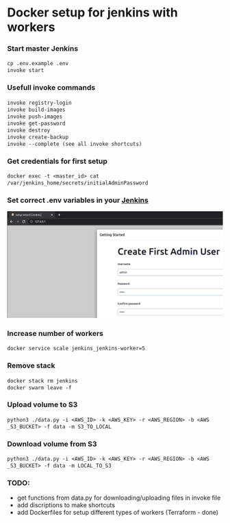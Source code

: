 # Docker setup for jenkins with workers

### Start master Jenkins
```
cp .env.example .env
invoke start
```
### Usefull invoke commands
```
invoke registry-login
invoke build-images
invoke push-images
invoke get-password
invoke destroy
invoke create-backup
invoke --complete (see all invoke shortcuts)
```

### Get credentials for first setup
```
docker exec -t <master_id> cat /var/jenkins_home/secrets/initialAdminPassword
```

### Set correct .env variables in your [Jenkins](http://127.0.0.1)
![image info](./pictures/setup-credentials.png)

### Increase number of workers
```
docker service scale jenkins_jenkins-worker=5
```

### Remove stack
```
docker stack rm jenkins
docker swarm leave -f
```

### Upload volume to S3
```
python3 ./data.py -i <AWS_ID> -k <AWS_KEY> -r <AWS_REGION> -b <AWS _S3_BUCKET> -f data -m S3_TO_LOCAL
```

### Download volume from S3
```
python3 ./data.py -i <AWS_ID> -k <AWS_KEY> -r <AWS_REGION> -b <AWS _S3_BUCKET> -f data -m LOCAL_TO_S3
```

### TODO:
- get functions from data.py for downloading/uploading files in invoke file
- add discriptions to make shortcuts
- add Dockerfiles for setup different types of workers (Terraform - done)

